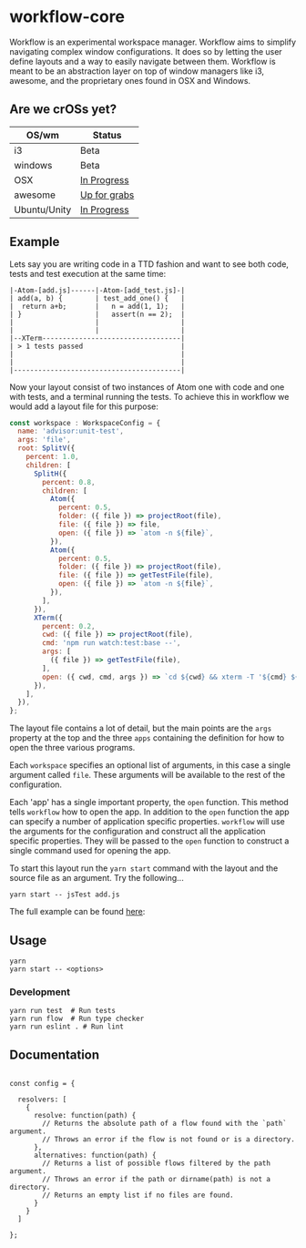 # workflow-core

Workflow is an experimental workspace manager. Workflow aims to simplify navigating
complex window configurations. It does so by letting the user define layouts and
a way to easily navigate between them. Workflow is meant to be an abstraction
layer on top of window managers like i3, awesome, and the proprietary ones found in
OSX and Windows.

## Are we crOSs yet?

| OS/wm        | Status              |
|--------------|---------------------|
| i3           | Beta            |
| windows      | Beta            |
| OSX          | [In Progress](https://github.com/havardh/workflow/issues/3)   |
| awesome      | [Up for grabs](https://github.com/havardh/workflow/issues/8)  |
| Ubuntu/Unity | [In Progress](https://github.com/havardh/workflow/pull/24) |


## Example

Lets say you are writing code in a TTD fashion and want to see both code, tests and
test execution at the same time:

```
|-Atom-[add.js]------|-Atom-[add_test.js]-|
| add(a, b) {        | test_add_one() {   |
|  return a+b;       |   n = add(1, 1);   |
| }                  |   assert(n == 2);  |
|                    |                    |
|                    |                    |
|--XTerm----------------------------------|
| > 1 tests passed                        |
|                                         |
|                                         |
|-----------------------------------------|
```

Now your layout consist of two instances of Atom one with code and one
with tests, and a terminal running the tests. To achieve this in workflow
we would add a layout file for this purpose:

```js
const workspace : WorkspaceConfig = {
  name: 'advisor:unit-test',
  args: 'file',
  root: SplitV({
    percent: 1.0,
    children: [
      SplitH({
        percent: 0.8,
        children: [
          Atom({
            percent: 0.5,
            folder: ({ file }) => projectRoot(file),
            file: ({ file }) => file,
            open: ({ file }) => `atom -n ${file}`,
          }),
          Atom({
            percent: 0.5,
            folder: ({ file }) => projectRoot(file),
            file: ({ file }) => getTestFile(file),
            open: ({ file }) => `atom -n ${file}`,
          }),
        ],
      }),
      XTerm({
        percent: 0.2,
        cwd: ({ file }) => projectRoot(file),
        cmd: 'npm run watch:test:base --',
        args: [
          ({ file }) => getTestFile(file),
        ],
        open: ({ cwd, cmd, args }) => `cd ${cwd} && xterm -T '${cmd} ${args.join(' ')}' -e '${cmd} ${args.join(' ')}'`,
      }),
    ],
  }),
};
```

The layout file contains a lot of detail, but the main points are the `args` property at the top
and the  three `apps` containing the definition for how to open the three various programs.

Each `workspace` specifies an optional list of arguments, in this case a single argument called
`file`. These arguments will be available to the rest of the configuration.

Each 'app' has a single important property, the `open` function. This method tells
`workflow` how to open the app. In addition to the `open` function the app can specify
a number of application specific properties. `workflow` will use the arguments for the configuration
and construct all the application specific properties. They will be passed to the `open` function to
construct a single command used for opening the app.

To start this layout run the `yarn start` command with the layout and the source file as an
argument. Try the following...

```
yarn start -- jsTest add.js
```

The full example can be found [here](examles/js-test.js):

## Usage

```
yarn
yarn start -- <options>
```

### Development

```shell
yarn run test  # Run tests
yarn run flow  # Run type checker
yarn run eslint . # Run lint
```

## Documentation

```

const config = {

  resolvers: [
    {
      resolve: function(path) {
        // Returns the absolute path of a flow found with the `path` argument.
        // Throws an error if the flow is not found or is a directory.
      },
      alternatives: function(path) {
        // Returns a list of possible flows filtered by the path argument.
        // Throws an error if the path or dirname(path) is not a directory.
        // Returns an empty list if no files are found.
      }
    }
  ]

};

```
